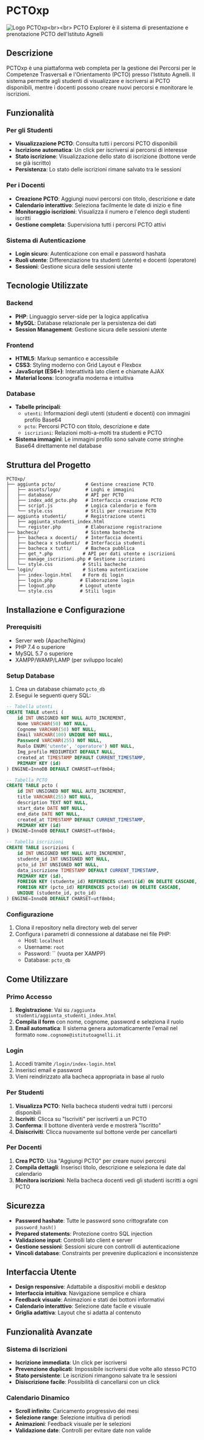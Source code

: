 # PCTOxp

![Logo PCTOxp]([https://github.com/ittagnelli/PCTOxp/blob/main/assets/logo/logo_PCTOxp.png](https://github.com/ittagnelli/PCTOxp/blob/main/aggiunta%20pcto/assets/logo/logo_PCTOxp.png))<br><br>
PCTO Explorer è il sistema di presentazione e prenotazione PCTO dell'Istituto Agnelli

## Descrizione

PCTOxp è una piattaforma web completa per la gestione dei Percorsi per le Competenze Trasversali e l'Orientamento (PCTO) presso l'Istituto Agnelli. Il sistema permette agli studenti di visualizzare e iscriversi ai PCTO disponibili, mentre i docenti possono creare nuovi percorsi e monitorare le iscrizioni.

## Funzionalità

### Per gli Studenti
- **Visualizzazione PCTO**: Consulta tutti i percorsi PCTO disponibili
- **Iscrizione automatica**: Un click per iscriversi ai percorsi di interesse
- **Stato iscrizione**: Visualizzazione dello stato di iscrizione (bottone verde se già iscritto)
- **Persistenza**: Lo stato delle iscrizioni rimane salvato tra le sessioni

### Per i Docenti
- **Creazione PCTO**: Aggiungi nuovi percorsi con titolo, descrizione e date
- **Calendario interattivo**: Seleziona facilmente le date di inizio e fine
- **Monitoraggio iscrizioni**: Visualizza il numero e l'elenco degli studenti iscritti
- **Gestione completa**: Supervisiona tutti i percorsi PCTO attivi

### Sistema di Autenticazione
- **Login sicuro**: Autenticazione con email e password hashata
- **Ruoli utente**: Differenziazione tra studenti (utente) e docenti (operatore)
- **Sessioni**: Gestione sicura delle sessioni utente

## Tecnologie Utilizzate

### Backend
- **PHP**: Linguaggio server-side per la logica applicativa
- **MySQL**: Database relazionale per la persistenza dei dati
- **Session Management**: Gestione sicura delle sessioni utente

### Frontend
- **HTML5**: Markup semantico e accessibile
- **CSS3**: Styling moderno con Grid Layout e Flexbox
- **JavaScript (ES6+)**: Interattività lato client e chiamate AJAX
- **Material Icons**: Iconografia moderna e intuitiva

### Database
- **Tabelle principali**:
  - `utenti`: Informazioni degli utenti (studenti e docenti) con immagini profilo Base64
  - `pcto`: Percorsi PCTO con titolo, descrizione e date
  - `iscrizioni`: Relazioni molti-a-molti tra studenti e PCTO
- **Sistema immagini**: Le immagini profilo sono salvate come stringhe Base64 direttamente nel database

## Struttura del Progetto

```
PCTOxp/
├── aggiunta pcto/           # Gestione creazione PCTO
│   ├── assets/logo/         # Loghi e immagini
│   ├── database/            # API per PCTO
│   ├── index_add_pcto.php   # Interfaccia creazione PCTO
│   ├── script.js            # Logica calendario e form
│   └── style.css            # Stili per creazione PCTO
├── aggiunta studenti/       # Registrazione utenti
│   ├── aggiunta_studenti_index.html
│   └── register.php         # Elaborazione registrazione
├── bacheca/                 # Sistema bacheche
│   ├── bacheca x docenti/   # Interfaccia docenti
│   ├── bacheca x studenti/  # Interfaccia studenti
│   ├── bacheca x tutti/     # Bacheca pubblica
│   ├── get_*.php           # API per dati utente e iscrizioni
│   ├── manage_iscrizioni.php # Gestione iscrizioni
│   └── style.css           # Stili bacheche
└── login/                  # Sistema autenticazione
    ├── index-login.html    # Form di login
    ├── login.php          # Elaborazione login
    ├── logout.php         # Logout utente
    └── style.css          # Stili login
```

## Installazione e Configurazione

### Prerequisiti
- Server web (Apache/Nginx)
- PHP 7.4 o superiore
- MySQL 5.7 o superiore
- XAMPP/WAMP/LAMP (per sviluppo locale)

### Setup Database
1. Crea un database chiamato `pcto_db`
2. Esegui le seguenti query SQL:

```sql
-- Tabella utenti
CREATE TABLE utenti (
    id INT UNSIGNED NOT NULL AUTO_INCREMENT,
    Nome VARCHAR(50) NOT NULL,
    Cognome VARCHAR(50) NOT NULL,
    Email VARCHAR(100) UNIQUE NOT NULL,
    Password VARCHAR(255) NOT NULL,
    Ruolo ENUM('utente', 'operatore') NOT NULL,
    Img_profilo MEDIUMTEXT DEFAULT NULL,
    created_at TIMESTAMP DEFAULT CURRENT_TIMESTAMP,
    PRIMARY KEY (id)
) ENGINE=InnoDB DEFAULT CHARSET=utf8mb4;

-- Tabella PCTO
CREATE TABLE pcto (
    id INT UNSIGNED NOT NULL AUTO_INCREMENT,
    title VARCHAR(255) NOT NULL,
    description TEXT NOT NULL,
    start_date DATE NOT NULL,
    end_date DATE NOT NULL,
    created_at TIMESTAMP DEFAULT CURRENT_TIMESTAMP,
    PRIMARY KEY (id)
) ENGINE=InnoDB DEFAULT CHARSET=utf8mb4;

-- Tabella iscrizioni
CREATE TABLE iscrizioni (
    id INT UNSIGNED NOT NULL AUTO_INCREMENT,
    studente_id INT UNSIGNED NOT NULL,
    pcto_id INT UNSIGNED NOT NULL,
    data_iscrizione TIMESTAMP DEFAULT CURRENT_TIMESTAMP,
    PRIMARY KEY (id),
    FOREIGN KEY (studente_id) REFERENCES utenti(id) ON DELETE CASCADE,
    FOREIGN KEY (pcto_id) REFERENCES pcto(id) ON DELETE CASCADE,
    UNIQUE (studente_id, pcto_id)
) ENGINE=InnoDB DEFAULT CHARSET=utf8mb4;
```

### Configurazione
1. Clona il repository nella directory web del server
2. Configura i parametri di connessione al database nei file PHP:
   - Host: `localhost`
   - Username: `root`
   - Password: `` (vuota per XAMPP)
   - Database: `pcto_db`

## Come Utilizzare

### Primo Accesso
1. **Registrazione**: Vai su `/aggiunta studenti/aggiunta_studenti_index.html`
2. **Compila il form** con nome, cognome, password e seleziona il ruolo
3. **Email automatica**: Il sistema genera automaticamente l'email nel formato `nome.cognome@istitutoagnelli.it`

### Login
1. Accedi tramite `/login/index-login.html`
2. Inserisci email e password
3. Vieni reindirizzato alla bacheca appropriata in base al ruolo

### Per Studenti
1. **Visualizza PCTO**: Nella bacheca studenti vedrai tutti i percorsi disponibili
2. **Iscriviti**: Clicca su "Iscriviti" per iscriverti a un PCTO
3. **Conferma**: Il bottone diventerà verde e mostrerà "Iscritto"
4. **Disiscriviti**: Clicca nuovamente sul bottone verde per cancellarti

### Per Docenti
1. **Crea PCTO**: Usa "Aggiungi PCTO" per creare nuovi percorsi
2. **Compila dettagli**: Inserisci titolo, descrizione e seleziona le date dal calendario
3. **Monitora iscrizioni**: Nella bacheca docenti vedi gli studenti iscritti a ogni PCTO

## Sicurezza

- **Password hashate**: Tutte le password sono crittografate con `password_hash()`
- **Prepared statements**: Protezione contro SQL injection
- **Validazione input**: Controlli lato client e server
- **Gestione sessioni**: Sessioni sicure con controlli di autenticazione
- **Vincoli database**: Constraints per prevenire duplicazioni e inconsistenze

## Interfaccia Utente

- **Design responsive**: Adattabile a dispositivi mobili e desktop
- **Interfaccia intuitiva**: Navigazione semplice e chiara
- **Feedback visuale**: Animazioni e stati dei bottoni informativi
- **Calendario interattivo**: Selezione date facile e visuale
- **Griglia adattiva**: Layout che si adatta al contenuto

## Funzionalità Avanzate

### Sistema di Iscrizioni
- **Iscrizione immediata**: Un click per iscriversi
- **Prevenzione duplicati**: Impossibile iscriversi due volte allo stesso PCTO
- **Stato persistente**: Le iscrizioni rimangono salvate tra le sessioni
- **Disiscrizione facile**: Possibilità di cancellarsi con un click

### Calendario Dinamico
- **Scroll infinito**: Caricamento progressivo dei mesi
- **Selezione range**: Selezione intuitiva di periodi
- **Animazioni**: Feedback visuale per le selezioni
- **Validazione date**: Controlli per evitare date non valide
